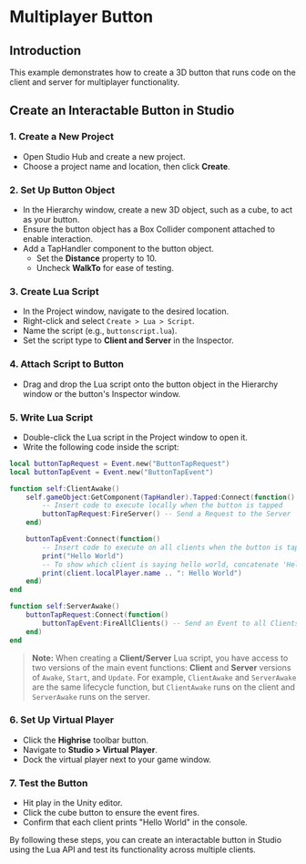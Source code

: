 # **Multiplayer Button**

## **Introduction**
This example demonstrates how to create a 3D button that runs code on the client and server for multiplayer functionality.

## Create an Interactable Button in Studio

### 1. Create a New Project

- Open Studio Hub and create a new project.
- Choose a project name and location, then click **Create**.

### 2. Set Up Button Object

- In the Hierarchy window, create a new 3D object, such as a cube, to act as your button.
- Ensure the button object has a Box Collider component attached to enable interaction.
- Add a TapHandler component to the button object.
  - Set the **Distance** property to 10.
  - Uncheck **WalkTo** for ease of testing.

### 3. Create Lua Script

- In the Project window, navigate to the desired location.
- Right-click and select `Create > Lua > Script`.
- Name the script (e.g., `buttonscript.lua`).
- Set the script type to **Client and Server** in the Inspector.

### 4. Attach Script to Button

- Drag and drop the Lua script onto the button object in the Hierarchy window or the button's Inspector window.

### 5. Write Lua Script

- Double-click the Lua script in the Project window to open it.
- Write the following code inside the script:

```lua
local buttonTapRequest = Event.new("ButtonTapRequest")
local buttonTapEvent = Event.new("ButtonTapEvent")

function self:ClientAwake()
    self.gameObject:GetComponent(TapHandler).Tapped:Connect(function()
        -- Insert code to execute locally when the button is tapped
        buttonTapRequest:FireServer() -- Send a Request to the Server
    end)

    buttonTapEvent:Connect(function()
        -- Insert code to execute on all clients when the button is tapped by any one
        print("Hello World")
        -- To show which client is saying hello world, concatenate 'Hello World' with client.localPlayer.name
        print(client.localPlayer.name .. ": Hello World")
    end)
end

function self:ServerAwake()
    buttonTapRequest:Connect(function()
        buttonTapEvent:FireAllClients() -- Send an Event to all Clients
    end)
end
```

> **Note:**
> When creating a **Client/Server** Lua script, you have access to two versions of the main event functions: **Client** and **Server** versions of `Awake`, `Start`, and `Update`.
> For example, `ClientAwake` and `ServerAwake` are the same lifecycle function, but `ClientAwake` runs on the client and `ServerAwake` runs on the server.

### 6. Set Up Virtual Player

- Click the **Highrise** toolbar button.
- Navigate to **Studio > Virtual Player**.
- Dock the virtual player next to your game window.

### 7. Test the Button

- Hit play in the Unity editor.
- Click the cube button to ensure the event fires.
- Confirm that each client prints "Hello World" in the console.

By following these steps, you can create an interactable button in Studio using the Lua API and test its functionality across multiple clients.